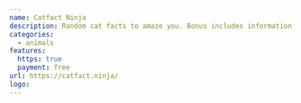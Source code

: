 ```yaml
---
name: Catfact Ninja
description: Random cat facts to amaze you. Bonus includes information about cat breeds.
categories:
  - animals
features:
  https: true
  payment: free
url: https://catfact.ninja/
logo:
---
```

